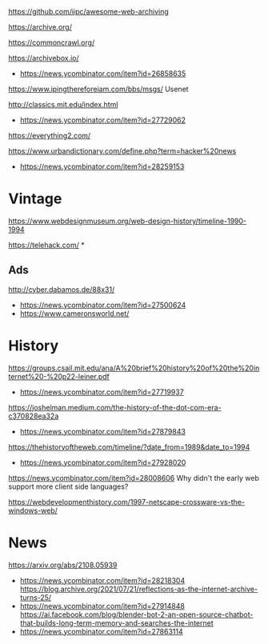https://github.com/iipc/awesome-web-archiving

https://archive.org/

https://commoncrawl.org/

https://archivebox.io/
* https://news.ycombinator.com/item?id=26858635

https://www.ipingthereforeiam.com/bbs/msgs/ Usenet

http://classics.mit.edu/index.html
* https://news.ycombinator.com/item?id=27729062

https://everything2.com/

https://www.urbandictionary.com/define.php?term=hacker%20news
* https://news.ycombinator.com/item?id=28259153

# Vintage
https://www.webdesignmuseum.org/web-design-history/timeline-1990-1994

https://telehack.com/
* 

## Ads
http://cyber.dabamos.de/88x31/
* https://news.ycombinator.com/item?id=27500624
 * https://www.cameronsworld.net/

# History
https://groups.csail.mit.edu/ana/A%20brief%20history%20of%20the%20internet%20-%20p22-leiner.pdf
* https://news.ycombinator.com/item?id=27719937

https://joshelman.medium.com/the-history-of-the-dot-com-era-c370828ea32a
* https://news.ycombinator.com/item?id=27879843

https://thehistoryoftheweb.com/timeline/?date_from=1989&date_to=1994
* https://news.ycombinator.com/item?id=27928020

https://news.ycombinator.com/item?id=28008606 Why didn't the early web support more client side languages?

https://webdevelopmenthistory.com/1997-netscape-crossware-vs-the-windows-web/

# News
https://arxiv.org/abs/2108.05939
* https://news.ycombinator.com/item?id=28218304
https://blog.archive.org/2021/07/21/reflections-as-the-internet-archive-turns-25/
* https://news.ycombinator.com/item?id=27914848
https://ai.facebook.com/blog/blender-bot-2-an-open-source-chatbot-that-builds-long-term-memory-and-searches-the-internet
* https://news.ycombinator.com/item?id=27863114

